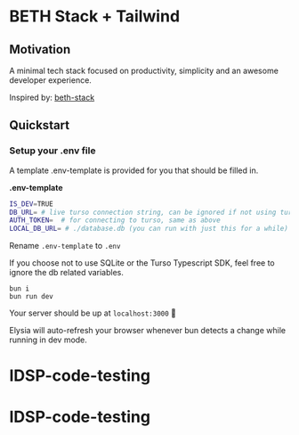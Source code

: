 # BETH Stack + Tailwind

## Motivation

A minimal tech stack focused on productivity, simplicity and an awesome developer experience.

Inspired by: [beth-stack](https://www.youtube.com/watch?v=cpzowDDJj24&ab_channel=EthanNiser)

## Quickstart

### Setup your .env file

A template .env-template is provided for you that should be filled in.

**.env-template**

```bash
IS_DEV=TRUE
DB_URL= # live turso connection string, can be ignored if not using turso
AUTH_TOKEN=  # for connecting to turso, same as above
LOCAL_DB_URL= # ./database.db (you can run with just this for a while)
```

Rename `.env-template` to `.env`

If you choose not to use SQLite or the Turso Typescript SDK, feel free to ignore
the db related variables.

```
bun i
bun run dev
```

Your server should be up at `localhost:3000` 🚀

Elysia will auto-refresh your browser whenever bun detects a change while
running in dev mode.
# IDSP-code-testing
# IDSP-code-testing
